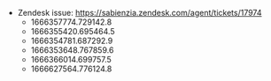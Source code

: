 - Zendesk issue: https://sabienzia.zendesk.com/agent/tickets/17974
	- 1666357774.729142.8
	- 1666355420.695464.5
	- 1666354781.687292.9
	- 1666353648.767859.6
	- 1666366014.699757.5
	- 1666627564.776124.8